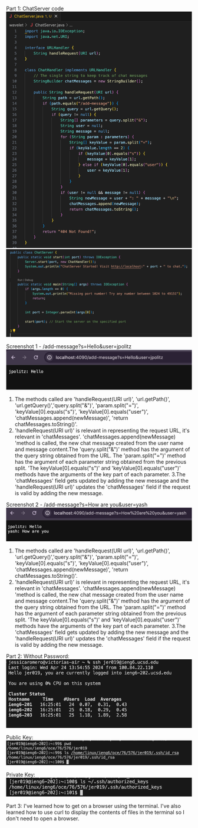 Part 1:
ChatServer code
![Image](code2.png)
![Image](codelr2.png)

Screenshot 1 - /add-message?s=Hello&user=jpolitz
![Image](hello1.png)
1. The methods called are 'handleRequest(URI url)', 'url.getPath()', 'url.getQuery()','query.split("&")', 'param.split("=")', 'keyValue[0].equals("s")', 'keyValue[0].equals("user")', 'chatMessages.append(newMessage)', 'return chatMessages.toString()'.
2. 'handleRequest(URI url)' is relevant in representing the request URL, it's relevant in 'chatMessages'. 'chatMessages.append(newMessage) 'method is called, the new chat message created from the user name and message content.The 'query.split("&")' method has the argument of the query string obtained from the URL. The 'param.split("=")' method has the argument of each parameter string obtained from the previous split. 'The keyValue[0].equals("s")' and 'keyValue[0].equals("user")' methods have the arguments of the key part of each parameter.
3.The 'chatMessages' field gets updated by adding the new message and the 'handleRequest(URI url)' updates the 'chatMessages' field if the request is valid by adding the new message.

Screenshot 2 - /add-message?s=How are you&user=yash
![Image](hello2.png)
1. The methods called are 'handleRequest(URI url)', 'url.getPath()', 'url.getQuery()','query.split("&")', 'param.split("=")', 'keyValue[0].equals("s")', 'keyValue[0].equals("user")', 'chatMessages.append(newMessage)', 'return chatMessages.toString()'.
2. 'handleRequest(URI url)' is relevant in representing the request URL, it's relevant in 'chatMessages'. 'chatMessages.append(newMessage) 'method is called, the new chat message created from the user name and message content.The 'query.split("&")' method has the argument of the query string obtained from the URL. The 'param.split("=")' method has the argument of each parameter string obtained from the previous split. 'The keyValue[0].equals("s")' and 'keyValue[0].equals("user")' methods have the arguments of the key part of each parameter.
3.The 'chatMessages' field gets updated by adding the new message and the 'handleRequest(URI url)' updates the 'chatMessages' field if the request is valid by adding the new message.

Part 2:
Without Password:
![Image](without.png)

Public Key:
![Image](publickey2.png)

Private Key:
![Image](privatekey.png)

Part 3:
I've learned how to get on a browser using the terminal. I've also learned how to use curl to display the contents of files in the terminal so I don't need to open a browser. 

